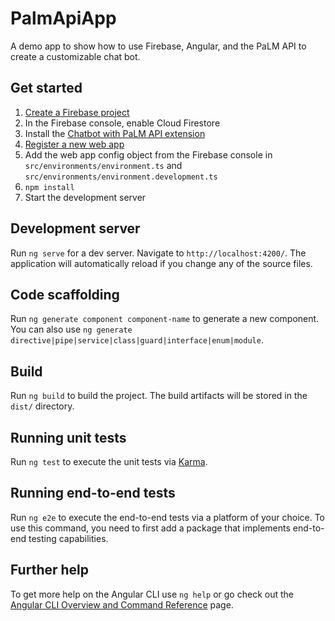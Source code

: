 # PalmApiApp

A demo app to show how to use Firebase, Angular, and the PaLM API to create a customizable chat bot.

## Get started

1. [Create a Firebase project](https://firebase.google.com/docs/web/setup#create-project)
1. In the Firebase console, enable Cloud Firestore
1. Install the [Chatbot with PaLM API extension](https://extensions.dev/extensions/googlecloud/firestore-palm-chatbot)
1. [Register a new web app](https://firebase.google.com/docs/web/setup#register-app)
1. Add the web app config object from the Firebase console in `src/environments/environment.ts` and `src/environments/environment.development.ts`
1. `npm install`
1. Start the development server

## Development server

Run `ng serve` for a dev server. Navigate to `http://localhost:4200/`. The application will automatically reload if you change any of the source files.

## Code scaffolding

Run `ng generate component component-name` to generate a new component. You can also use `ng generate directive|pipe|service|class|guard|interface|enum|module`.

## Build

Run `ng build` to build the project. The build artifacts will be stored in the `dist/` directory.

## Running unit tests

Run `ng test` to execute the unit tests via [Karma](https://karma-runner.github.io).

## Running end-to-end tests

Run `ng e2e` to execute the end-to-end tests via a platform of your choice. To use this command, you need to first add a package that implements end-to-end testing capabilities.

## Further help

To get more help on the Angular CLI use `ng help` or go check out the [Angular CLI Overview and Command Reference](https://angular.io/cli) page.
